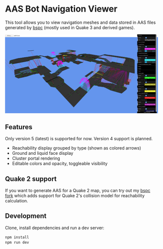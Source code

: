 # AAS Bot Navigation Viewer

This tool allows you to view navigation meshes and data stored in AAS files
generated by [bspc](https://github.com/TTimo/bspc) (mostly used in Quake 3 and
derived games).

![Screenshot of q3dm5](screenshot.png)

## Features
Only version 5 (latest) is supported for now. Version 4 support is planned.

* Reachability display grouped by type (shown as colored arrows)
* Ground and liquid face display
* Cluster portal rendering
* Editable colors and opacity, toggleable visibility

## Quake 2 support
If you want to generate AAS for a Quake 2 map, you can try out my
[bspc fork](https://github.com/RaZeR-RBI/bspc) which adds support for
Quake 2's collision model for reachability calculation.

## Development
Clone, install dependencies and run a dev server:
```sh
npm install
npm run dev
```
